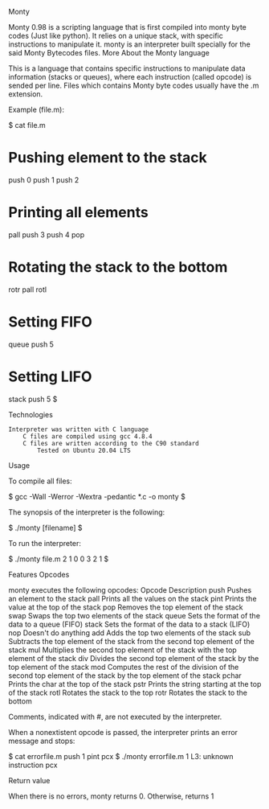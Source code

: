 Monty

Monty 0.98 is a scripting language that is first compiled into monty byte codes (Just like python). It relies on a unique stack, with specific instructions to manipulate it. monty is an interpreter built specially for the said Monty Bytecodes files.
More About the Monty language

This is a language that contains specific instructions to manipulate data information (stacks or queues), where each instruction (called opcode) is sended per line. Files which contains Monty byte codes usually have the .m extension.

Example (file.m):

$ cat file.m
# Pushing element to the stack
push 0
push 1
push 2
# Printing all elements
pall
push 3
push 4
pop
# Rotating the stack to the bottom
rotr
pall
rotl
# Setting FIFO
queue
push 5
# Setting LIFO
stack
push 5
$

Technologies

    Interpreter was written with C language
        C files are compiled using gcc 4.8.4
	    C files are written according to the C90 standard
	        Tested on Ubuntu 20.04 LTS

Usage

To compile all files:

$ gcc -Wall -Werror -Wextra -pedantic *.c -o monty
$

The synopsis of the interpreter is the following:

$ ./monty [filename]
$

To run the interpreter:

$ ./monty file.m
2
1
0
0
3
2
1
$

Features
Opcodes

monty executes the following opcodes:
Opcode 	       Description
push 	       Pushes an element to the stack
pall 	       Prints all the values on the stack
pint 	       Prints the value at the top of the stack
pop 	       Removes the top element of the stack
swap 	       Swaps the top two elements of the stack
queue 	       Sets the format of the data to a queue (FIFO)
stack 	       Sets the format of the data to a stack (LIFO)
nop 	       Doesn't do anything
add 	       Adds the top two elements of the stack
sub 	       Subtracts the top element of the stack from the second top element of the stack
mul 	       Multiplies the second top element of the stack with the top element of the stack
div 	       Divides the second top element of the stack by the top element of the stack
mod 	       Computes the rest of the division of the second top element of the stack by the top element of the stack
pchar 	       Prints the char at the top of the stack
pstr 	       Prints the string starting at the top of the stack
rotl 	       Rotates the stack to the top
rotr 	       Rotates the stack to the bottom

Comments, indicated with #, are not executed by the interpreter.

When a nonextistent opcode is passed, the interpreter prints an error message and stops:

$ cat errorfile.m
push 1
pint
pcx
$ ./monty errorfile.m
1
L3: unknown instruction pcx

Return value

When there is no errors, monty returns 0. Otherwise, returns 1
